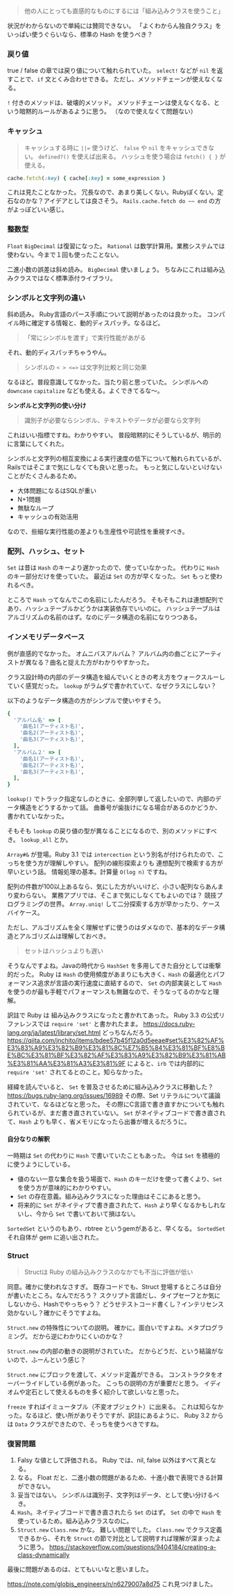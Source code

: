 

> 他の人にとっても直感的なものにするには「組み込みクラスを使うこと」

状況がわからないので単純には賛同できない。
「よくわからん独自クラス」をいっぱい使うぐらいなら、標準の Hash を使うべき？

### 戻り値

true / false の章では戻り値について触れられていた。
`select!` などが `nil` を返すことで、`if` 文とくみ合わせできる。
ただし、メソッドチェーンが使えなくなる。

`!` 付きのメソッドは、破壊的メソッド。
メソッドチェーンは使えなくなる、という暗黙的ルールがあるように思う。
（なので使えなくて問題ない）

### キャッシュ

> キャッシュする時に `||=` 使うけど、 `false` や `nil` をキャッシュできない。
> `defined?()` を使えば出来る。
> ハッシュを使う場合は `fetch() { }` が使える。

```rb
cache.fetch(:key) { cache[:key] = some_expression }
```

これは見たことなかった。
冗長なので、あまり美しくない。Rubyぽくない。定石なのかな？アイデアとしては良さそう。
`Rails.cache.fetch do ~~ end` の方がよっぽどいい感じ。

### 整数型

`Float` `BigDecimal` は復習になった。
`Rational` は数学計算用。業務システムでは使わない。今まで１回も使ったことない。

二進小数の誤差は斜め読み。
`BigDecimal` 使いましょう。
ちなみにこれは組み込みクラスではなく標準添付ライブラリ。

### シンボルと文字列の違い

斜め読み。
Ruby言語のパース手順について説明があったのは良かった。
コンパイル時に確定する情報と、動的ディスパッチ。なるほど。

> 「常にシンボルを渡す」で実行性能があがる

それ、動的ディスパッチちゃうやん。

> シンボルの `< > <=>` は文字列比較と同じ効果

なるほど。普段意識してなかった。当たり前と思っていた。
シンボルへの `downcase` `capitalize` なども使える。よくできてるな〜。

**シンボルと文字列の使い分け**
> 識別子が必要ならシンボル、テキストやデータが必要なら文字列

これはいい指標ですね。わかりやすい。
普段暗黙的にそうしているが、明示的に言葉にしてくれた。

シンボルと文字列の相互変換による実行速度の低下について触れられているが、
Railsではそこまで気にしなくても良いと思った。
もっと気にしないといけないことがたくさんあるため。
- 大体問題になるはSQLが重い
- N+1問題
- 無駄なループ
- キャッシュの有効活用

なので、些細な実行性能の差よりも生産性や可読性を重視すべき。

### 配列、ハッシュ、セット

`Set` は昔は `Hash` のキーより遅かったので、使っていなかった。
代わりに `Hash` のキー部分だけを使っていた。
最近は `Set` の方が早くなった。
`Set` もっと使われるべき。

ところで `Hash` ってなんでこの名前にしたんだろう。
そもそもこれは連想配列であり、ハッシュテーブルかどうかは実装依存でいいのに。
ハッシュテーブルはアルゴリズムの名前のはず。なのにデータ構造の名前になりつつある。

### インメモリデータベース

例が直感的でなかった。
オムニバスアルバム？
アルバム内の曲ごとにアーティストが異なる？曲名と捉えた方がわかりやすかった。

クラス設計時の内部のデータ構造を組んでいくときの考え方をウォークスルーしていく感覚だった。
`lookup` がラムダで書かれていて、なぜクラスにしない？

以下のようなデータ構造の方がシンプルで使いやすそう。
```rb
{
  'アルバム名' => [
    '曲名1(アーティスト名)',
    '曲名2(アーティスト名)',
    '曲名3(アーティスト名)',
  ],
  'アルバム２' => [
    '曲名1(アーティスト名)',
    '曲名2(アーティスト名)',
    '曲名3(アーティスト名)',
  ],
}
```

`lookup()` でトラック指定なしのときに、全部列挙して返したいので、内部のデータ構造をどうするかって話。
曲番号が歯抜けになる場合があるのかどうか、書かれていなかった。

そもそも `lookup` の戻り値の型が異なることになるので、別のメソッドにすべき。
`lookup_all` とか。

`Array#&` が登場。Ruby 3.1 では `intercection` という別名が付けられたので、こっちを使う方が理解しやすい。
配列の線形探索よりも 連想配列で検索する方が早いという話。
情報処理の基本。計算量 `O(log n)` ですね。

配列の件数が100以上あるなら、気にした方がいいけど、小さい配列ならあんまり変わらない。
業務アプリでは、そこまで気にしなくてもよいのでは？
競技プログラミングの世界。
`Array.uniq!` して二分探索する方が早かったり、ケースバイケース。

ただし、アルゴリズムを全く理解せずに使うのはダメなので、基本的なデータ構造とアルゴリズムは理解しておべき。


> セットはハッシュよりも遅い

そうなんですよね。Javaの時代から `HashSet` を多用してきた自分としては衝撃的だった。
Ruby は `Hash` の使用頻度があまりにも大きく、`Hash` の最適化とパフォーマンス追求が言語の実行速度に直結するので、
`Set` の内部実装として `Hash` を使うのが最も手軽でパフォーマンスも無難なので、そうなってるのかなと理解。

訳註で Ruby は 組み込みクラスになったと書かれてあった。
Ruby 3.3 の公式リファレンスでは `require 'set'` と書かれたまま。
https://docs.ruby-lang.org/ja/latest/library/set.html
どっちなんだろう。
https://qiita.com/jnchito/items/bdee57b45f12a0d5eeae#set%E3%82%AF%E3%83%A9%E3%82%B9%E3%81%8C%E7%B5%84%E3%81%BF%E8%BE%BC%E3%81%BF%E3%82%AF%E3%83%A9%E3%82%B9%E3%81%AB%E3%81%AA%E3%81%A3%E3%81%9F
によると、`irb` では内部的に `require 'set'` されてるとのこと。知らなかった。

経緯を読んでいると、 `Set` を普及させるために組み込みクラスに移動した？
https://bugs.ruby-lang.org/issues/16989
その際、Set リテラルについて議論されていて、なるほどなと思った。
その際にC言語で書き直すかについても触れられているが、まだ書き直されていない。
`Set` がネイティブコードで書き直されて、`Hash` よりも早く、省メモリになったら出番が増えるだろうに。

#### 自分なりの解釈

一時期は `Set` の代わりに `Hash` で書いていたこともあった。
今は `Set` を積極的に使うようにしている。
- 値のない一意な集合を扱う場面で、`Hash` のキーだけを使って書くより、`Set` を使う方が意味的にわかりやすい。
- `Set` の存在意義。組み込みクラスになった理由はそこにあると思う。
- 将来的に `Set` がネイティブで書き直されたて、`Hash` より早くなるかもしれないし、今から `Set` で書いておいて損はない。

`SortedSet` というのもあり、rbtree というgemがあると、早くなる。
`SortedSet` それ自体が gem に追い出された。

### Struct

> Structは Ruby の組み込みクラスのなかでも不当に評価が低い

同意。確かに使われなさすぎ。
既存コードでも、Struct 登場するところは自分が書いたところ。なんでだろう？
スクリプト言語だし、タイプセーフとか気にしないから、Hashでやっちゃう？
どうせテストコード書くし？インテリセンス効かないし？確かにそうですよね。

`Struct.new` の特殊性についての説明。
確かに。面白いですよね。メタプログラミング。
だから逆にわかりにくいのかな？

`Struct.new` の内部の動きの説明がされていた。
だからどうだ、という結論がないので、ふーんという感じ？

`Struct.new` にブロックを渡して、メソッド定義ができる。
コンストラクタをオーバーライドしている例があった。
こっちの説明の方が重要だと思う。
イディオムや定石として使えるものを多く紹介して欲しいなと思った。

`freeze` すればイミュータブル（不変オブジェクト）に出来る。
これは知らなかった。なるほど、使い所がありそうですが、訳註にあるように、
Ruby 3.2 からは `Data` クラスができたので、そっちを使うべきですね。

### 復習問題

1. Falsy な値として評価される。
    Ruby では、nil, false 以外はすべて真となる。
2. なる。
    Float だと、二進小数の問題があるため、十進小数で表現できる計算ができない。
3. 妥当ではない。
    シンボルは識別子、文字列はデータ、として使い分けるべき。
4. `Hash`。ネイティブコードで書き直されたら `Set` のはず。
    `Set` の中で `Hash` を使っているため。組み込みクラスなのに。
5. `Struct.new` `Class.new` かな。
    難しい問題でした。 `Class.new` でクラス定義できるから、それを `Struct` の節で対比として説明すれば理解が深まったように思う。
    https://stackoverflow.com/questions/9404184/creating-a-class-dynamically

最後に問題があるのは、とてもいいなと思いました。

https://note.com/globis_engineers/n/n6279007a8d75
これ見つけました。
